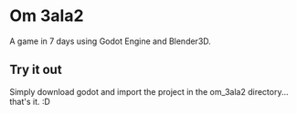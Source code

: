 # Om 3ala2
A game in 7 days using Godot Engine and Blender3D.
## Try it out
Simply download godot and import the project in the om_3ala2 directory... that's it. :D
